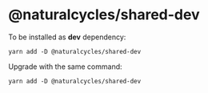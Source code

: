 # @naturalcycles/shared-dev

To be installed as __dev__ dependency:

    yarn add -D @naturalcycles/shared-dev
    
Upgrade with the same command:

    yarn add -D @naturalcycles/shared-dev
